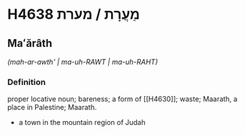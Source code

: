# H4638 מַעֲרָת / מערת

## Maʻărâth

_(mah-ar-awth' | ma-uh-RAWT | ma-uh-RAHT)_

### Definition

proper locative noun; bareness; a form of [[H4630]]; waste; Maarath, a place in Palestine; Maarath.

- a town in the mountain region of Judah

